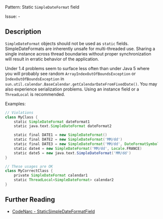 Pattern: Static `SimpleDateFormat` field

Issue: -

## Description

`SimpleDateFormat` objects should not be used as `static` fields. SimpleDateFormats are inherently unsafe for multi-threaded use. Sharing a single instance across thread boundaries without proper synchronization will result in erratic behavior of the application. 

Under 1.4 problems seem to surface less often than under Java 5 where you will probably see random `ArrayIndexOutOfBoundsException` or `IndexOutOfBoundsException` in `sun.util.calendar.BaseCalendar.getCalendarDateFromFixedDate()`. You may also experience serialization problems. Using an instance field or a `ThreadLocal` is recommended.

Examples:

``` groovy
// Violations
class MyClass {
    static SimpleDateFormat dateFormat1
    static java.text.SimpleDateFormat dateFormat2

    static final DATE1 = new SimpleDateFormat()
    static final DATE2 = new SimpleDateFormat('MM/dd')
    static final DATE3 = new SimpleDateFormat('MM/dd', DateFormatSymbols.instance)
    static date4 = new SimpleDateFormat('MM/dd', Locale.FRANCE)
    static date5 = new java.text.SimpleDateFormat('MM/dd')
}

// These usages are OK
class MyCorrectClass {
    private SimpleDateFormat calendar1
    static ThreadLocal<SimpleDateFormat> calendar2
}
```

## Further Reading

* [CodeNarc - StaticSimpleDateFormatField](http://codenarc.sourceforge.net/codenarc-rules-concurrency.html#StaticSimpleDateFormatField)